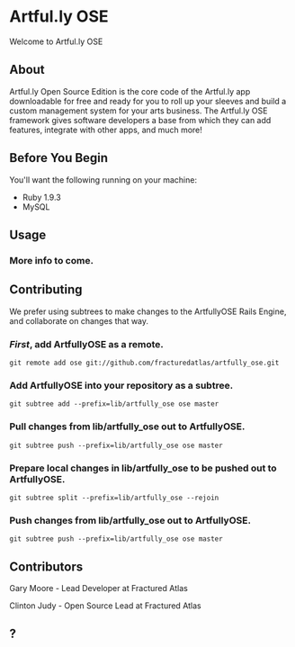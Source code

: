 # Artful.ly OSE

Welcome to Artful.ly OSE

## About

Artful.ly Open Source Edition is the core code of the Artful.ly app downloadable for free and ready for you to roll up your sleeves and build a custom management system for your arts business. The Artful.ly OSE framework gives software developers a base from which they can add features, integrate with other apps, and much more!

## Before You Begin

You'll want the following running on your machine:

- Ruby 1.9.3
- MySQL 

## Usage

### More info to come.

## Contributing

We prefer using subtrees to make changes to the ArtfullyOSE Rails Engine, and collaborate on changes that way.

### *First*, add ArtfullyOSE as a remote.

    git remote add ose git://github.com/fracturedatlas/artfully_ose.git

### Add ArtfullyOSE into your repository as a subtree.

    git subtree add --prefix=lib/artfully_ose ose master

### Pull changes from lib/artfully_ose out to ArtfullyOSE.

    git subtree push --prefix=lib/artfully_ose ose master

### Prepare local changes in lib/artfully_ose to be pushed out to ArtfullyOSE.

    git subtree split --prefix=lib/artfully_ose --rejoin

### Push changes from lib/artfully_ose out to ArtfullyOSE.

    git subtree push --prefix=lib/artfully_ose ose master

## Contributors

Gary Moore - Lead Developer at Fractured Atlas

Clinton Judy - Open Source Lead at Fractured Atlas

## ?

